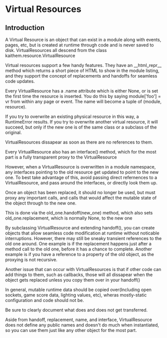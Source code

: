 Virtual Resources
=================

<a href="" id="intro"></a>Introduction
--------------------------------------

A Virtual Resource is an object that can exist in a module along with events, pages, etc, but is created at runtime through code and is never saved to disk. VirtualResources all descend from the class kaithem.resource.VirtualResource

Virtual resources support a few handy features. They have an \_\_html\_repr\_\_ method which returns a short piece of HTML to show in the module listing, and they support the concept of replacements and handoffs for seamless code updates.

Every VirtualResource has a .name attribute which is either None, or is set the first time the resource is inserted. You do this by saying module\['foo'\] = vr from within any page or event. The name will become a tuple of (module, resource).

If you try to overwrite an existing physical resource in this way, a RuntimeError results. If you try to overwrite another virtual resource, it will succeed, but only if the new one is of the same class or a subclass of the original.

VirtualResources dissapear as soon as there are no references to them.

Every VirtualResource also has an interface() method, which for the most part is a fully transparent proxy to the VirtualResource

However, when a VirtualResource is overwritten in a module namespace, any interfaces pointing to the old resource get updated to point to the new one. To best take advantage of this, avoid passing direct refernences to a VirtualResource, and pass around the interfaces, or directly look them up.

Once an object has been replaced, it should no longer be used, but must proxy any important calls, and calls that would affect the mutable state of the object through to the new one.

This is done via the old\_one.handoff(new\_one) method, which also sets old\_one.replacement, which is normally None, to the new one

By subclassing VirtualResource and extending handoff(), you can create objects that allow seamless code modification at runtime without noticable interruptions. However, there may still be sneaky transient references to the old one around. One example is if the replacement happens just after a method call to the old one, before it has a chance to complete. Another example is if you have a reference to a property of the old object, as the proxying is not recursive.

Another issue that can occur with VirtualResources is that if other code can add things to them, such as callbacks, those will all dissapear when the object gets replaced unless you copy them over in your handoff()

In general, mutable runtime data should be copied over(Including open sockets, game score data, lighting values, etc), wheras mostly-static configuration and code should not be.

Be sure to clearly document what does and does not get transferred.

Aside from handoff, replacement, name, and interface, VirtualResource does not define any public names and doesn't do much when instantiated, so you can use them just like any other object for the most part.
